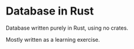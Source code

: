 # Database in Rust

Database written purely in Rust, using no crates.

Mostly written as a learning exercise.
